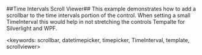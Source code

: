 ##Time Intervals Scroll Viewer##
This example demonstrates how to add a scrollbar to the time intervals portion of the control. When setting a small TimeInterval this
 would help in not stretching the controls Tempalte for Silverlight and WPF.

 <keywords: scrollbar, datetimepicker, timepicker, TimeInterval, template, scrollviewer>